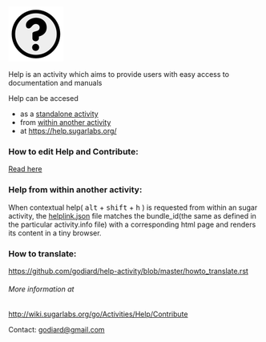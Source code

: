 ![help-activity-icon](images/Activity-help.svg)

Help is an activity which aims to provide users with easy access to documentation and manuals

Help can be accesed
* as a [standalone activity](http://activities.sugarlabs.org/en-US/sugar/addon/4051)
* from [within another activity](#help-from-within-another-activity)
* at https://help.sugarlabs.org/

### How to edit Help and Contribute:
[Read here](source/how_to_help.rst)

### Help from within another activity:

When contextual help( <kbd>alt</kbd> + <kbd>shift</kbd> + <kbd>h</kbd> ) is requested from within an sugar activity, the [helplink.json](helplink.json) file matches the bundle_id(the same as defined in the particular activity.info file) with a corresponding html page and renders its content in a tiny browser.

### How to translate:
https://github.com/godiard/help-activity/blob/master/howto_translate.rst

###### More information at
http://wiki.sugarlabs.org/go/Activities/Help/Contribute

Contact: godiard@gmail.com
